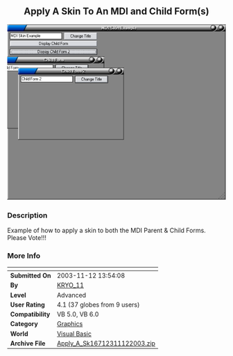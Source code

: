 ﻿<div align="center">

## Apply A Skin To An MDI and Child Form\(s\)

<img src="PIC200311121656243222.gif">
</div>

### Description

Example of how to apply a skin to both the MDI Parent & Child Forms. Please Vote!!!
 
### More Info
 


<span>             |<span>
---                |---
**Submitted On**   |2003-11-12 13:54:08
**By**             |[KRYO\_11](https://github.com/Planet-Source-Code/PSCIndex/blob/master/ByAuthor/kryo-11.md)
**Level**          |Advanced
**User Rating**    |4.1 (37 globes from 9 users)
**Compatibility**  |VB 5\.0, VB 6\.0
**Category**       |[Graphics](https://github.com/Planet-Source-Code/PSCIndex/blob/master/ByCategory/graphics__1-46.md)
**World**          |[Visual Basic](https://github.com/Planet-Source-Code/PSCIndex/blob/master/ByWorld/visual-basic.md)
**Archive File**   |[Apply\_A\_Sk16712311122003\.zip](https://github.com/Planet-Source-Code/kryo-11-apply-a-skin-to-an-mdi-and-child-form-s__1-49860/archive/master.zip)








